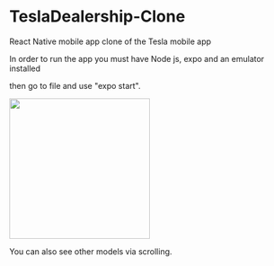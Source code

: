 # TeslaDealership-Clone
React Native mobile app clone of the Tesla mobile app

In order to run the app you must have Node js, expo and an emulator installed

then go to file and use "expo start".

<img src="https://user-images.githubusercontent.com/47334942/125508603-83538ea8-67b2-4f62-a020-0dfbcbb6f062.png" width="250">



You can also see other models via scrolling.

